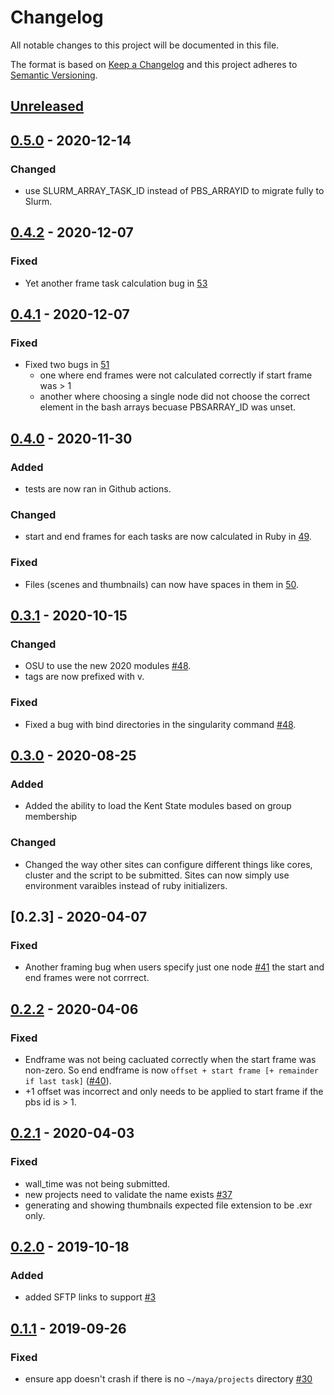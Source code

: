 # Changelog

All notable changes to this project will be documented in this file.

The format is based on [Keep a Changelog](http://keepachangelog.com/en/1.0.0/)
and this project adheres to [Semantic Versioning](http://semver.org/spec/v2.0.0.html).


## [Unreleased]
## [0.5.0] - 2020-12-14
### Changed
- use SLURM_ARRAY_TASK_ID instead of PBS_ARRAYID to migrate fully to Slurm.

## [0.4.2] - 2020-12-07
### Fixed
- Yet another frame task calculation bug in [53](https://github.com/OSC/frame-renderer/pull/53)

## [0.4.1] - 2020-12-07
### Fixed
- Fixed two bugs in [51](https://github.com/OSC/frame-renderer/pull/51)
  - one where end frames were not calculated correctly if start frame was > 1
  - another where choosing a single node did not choose the correct element
    in the bash arrays becuase PBSARRAY_ID was unset.

## [0.4.0] - 2020-11-30
### Added
- tests are now ran in Github actions.

### Changed
- start and end frames for each tasks are now calculated in Ruby in
  [49](https://github.com/OSC/frame-renderer/issues/49).

### Fixed
- Files (scenes and thumbnails) can now have spaces in them in
  [50](https://github.com/OSC/frame-renderer/pull/50).

## [0.3.1] - 2020-10-15
### Changed
- OSU to use the new 2020 modules [#48](https://github.com/OSC/frame-renderer/pull/48).
- tags are now prefixed with v.

### Fixed
- Fixed a bug with bind directories in the singularity command [#48](https://github.com/OSC/frame-renderer/pull/48).

## [0.3.0] - 2020-08-25
### Added
- Added the ability to load the Kent State modules based on group membership

### Changed
- Changed the way other sites can configure different things like cores, cluster
  and the script to be submitted.  Sites can now simply use environment varaibles
  instead of ruby initializers.

## [0.2.3] - 2020-04-07
### Fixed
- Another framing bug when users specify just one node [#41](https://github.com/OSC/frame-renderer/pull/40)
  the start and end frames were not corrrect.

## [0.2.2] - 2020-04-06
### Fixed
- Endframe was not being cacluated correctly when the start frame was non-zero. So end
  endframe is now `offset + start frame [+ remainder if last task]` 
  ([#40](https://github.com/OSC/frame-renderer/pull/40)).
- +1 offset was incorrect and only needs to be applied to start frame if the pbs
  id is > 1.

## [0.2.1] - 2020-04-03
### Fixed
- wall_time was not being submitted.
- new projects need to validate the name exists [#37](https://github.com/OSC/frame-renderer/issues/37)
- generating and showing thumbnails expected file extension to be .exr only.

## [0.2.0] - 2019-10-18
### Added
- added SFTP links to support [#3](https://github.com/OSC/frame-renderer/issues/3)

## [0.1.1] - 2019-09-26
### Fixed
- ensure app doesn't crash if there is no `~/maya/projects` directory [#30](https://github.com/OSC/frame-renderer/issues/30)

[Unreleased]: https://github.com/OSC/frame-renderer/compare/v0.5.0...HEAD
[0.5.0]: https://github.com/OSC/frame-renderer/compare/v0.4.2...v0.5.0
[0.4.2]: https://github.com/OSC/frame-renderer/compare/v0.4.1...v0.4.2
[0.4.1]: https://github.com/OSC/frame-renderer/compare/v0.4.0...v0.4.1
[0.4.0]: https://github.com/OSC/frame-renderer/compare/v0.3.1...v0.4.0
[0.3.1]: https://github.com/OSC/frame-renderer/compare/0.3.0...v0.3.1
[0.3.0]: https://github.com/OSC/frame-renderer/compare/0.2.2...0.3.0
[0.2.2]: https://github.com/OSC/frame-renderer/compare/0.2.1...0.2.2
[0.2.1]: https://github.com/OSC/frame-renderer/compare/0.2.0...0.2.1
[0.2.0]: https://github.com/OSC/frame-renderer/compare/0.1.1...0.2.0
[0.1.1]: https://github.com/OSC/frame-renderer/compare/0.1.0...0.1.1
